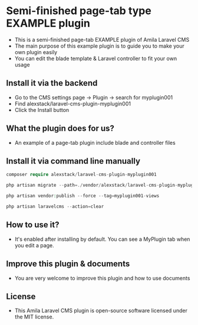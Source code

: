 # Semi-finished page-tab type EXAMPLE plugin

-   This is a semi-finished page-tab EXAMPLE plugin of Amila Laravel CMS
-   The main purpose of this example plugin is to guide you to make your own plugin easily
-   You can edit the blade template & Laravel controller to fit your own usage

## Install it via the backend

-   Go to the CMS settings page -> Plugin -> search for myplugin001
-   Find alexstack/laravel-cms-plugin-myplugin001
-   Click the Install button

## What the plugin does for us?

-   An example of a page-tab plugin include blade and controller files

## Install it via command line manually

```php
composer require alexstack/laravel-cms-plugin-myplugin001

php artisan migrate --path=./vendor/alexstack/laravel-cms-plugin-myplugin001/src/database/migrations

php artisan vendor:publish --force --tag=myplugin001-views

php artisan laravelcms --action=clear

```

## How to use it?

-   It's enabled after installing by default. You can see a MyPlugin tab when you edit a page.

## Improve this plugin & documents

-   You are very welcome to improve this plugin and how to use documents

## License

-   This Amila Laravel CMS plugin is open-source software licensed under the MIT license.
